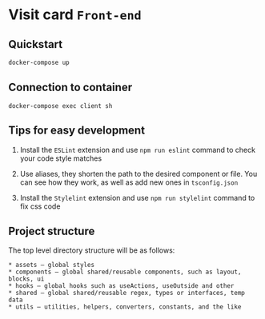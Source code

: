# Visit card `Front-end`

## Quickstart

```sh
docker-compose up
```

## Connection to container

```
docker-compose exec client sh
```

## Tips for easy development

1. Install the `ESLint` extension and use `npm run eslint` command to check your code style matches

2. Use aliases, they shorten the path to the desired component or file. You can see how they work, as well as add new ones in `tsconfig.json`

3. Install the `Stylelint` extension and use `npm run stylelint` command to fix css code

## Project structure

The top level directory structure will be as follows:

```
* assets — global styles
* components — global shared/reusable components, such as layout, blocks, ui
* hooks — global hooks such as useActions, useOutside and other
* shared — global shared/reusable regex, types or interfaces, temp data
* utils — utilities, helpers, converters, constants, and the like
```
